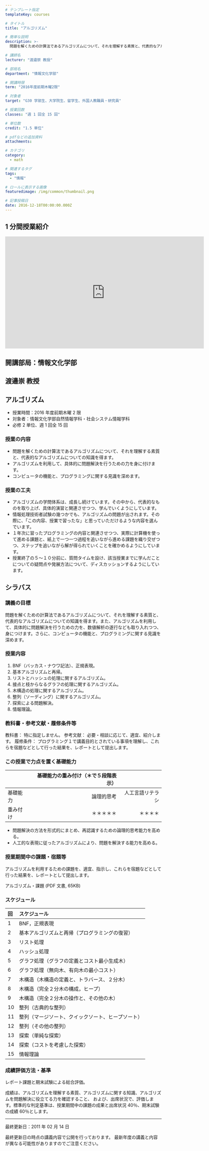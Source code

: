 ```yaml
---
# テンプレート指定
templateKey: courses

# タイトル
title: "アルゴリズム"

# 簡単な説明
description: >-
  問題を解くための計算法であるアルゴリズムについて、それを理解する素質と、代表的なアルゴリズムについての知識を得ます。アルゴリズムを利用して、具体的に問題解決を行うための力を身に付けます。コンピュータの機能と、プログラミングに関する見識を深めます。

# 講師名
lecturer: "渡邉崇 教授"

# 部局名
department: "情報文化学部"

# 開講時限
term: "2016年度前期木曜2限"

# 対象者
target: "G30 学部生、大学院生、留学生、外国人教職員・研究員"

# 授業回数
classes: "週 1 回全 15 回"

# 単位数
credit: "1.5 単位"

# pdfなどの追加資料
attachments:

# カテゴリ
category:
  - math

# 関連するタグ
tags:
  - "情報"

# ロールに表示する画像
featuredimage: /img/common/thumbnail.png

# 記事投稿日
date: 2016-12-18T00:00:00.000Z
---
```


## 1 分間授業紹介

<iframe src="https://nuvideo.media.nagoya-u.ac.jp/embed/e1e6abb16c64f8320f0ec7c3e0dee7b16aeb73bc/autostart/false/caption/true" width="640" height="360" frameborder="0" allowfullscreen></iframe>

## 開講部局：情報文化学部

## 渡邉崇 教授

## アルゴリズム

- 授業時間：2016 年度前期木曜 2 限
- 対象者：情報文化学部自然情報学科・社会システム情報学科
- 必修 2 単位、週 1 回全 15 回

### 授業の内容

- 問題を解くための計算法であるアルゴリズムについて、それを理解する素質と、代表的なアルゴリズムについての知識を得ます。
- アルゴリズムを利用して、具体的に問題解決を行うための力を身に付けます。
- コンピュータの機能と、プログラミングに関する見識を深めます。

### 授業の工夫

- アルゴリズムの学問体系は、成長し続けています。その中から、代表的なものを取り上げ、具体的演習と関連させつつ、学んでいくようにしています。
- 情報処理技術者試験の幾つかでも、アルゴリズムの問題が出されます。その際に、「この内容、授業で習ったな」と思っていただけるような内容を選んでいます。
- １年次に習ったプログラミングの内容と関連させつつ、実際に計算機を使って進める課題と、紙上で一つ一つ過程を追いながら進める課題を織り交ぜつつ、ステップを追いながら解が得られていくことを確かめるようにしています。
- 授業終了の５〜１０分前に、質問タイムを設け、該当授業までに学んだことについての疑問点や発展方法について、ディスカッションするようにしています。

## シラバス

### 講義の目標

問題を解くための計算法であるアルゴリズムについて、それを理解する素質と、代表的なアルゴリズムについての知識を得ます。また、アルゴリズムを利用して、具体的に問題解決を行うための力を、数値解析の遂行なども取り入れつつ、身につけます。さらに、コンピュータの機能と、プログラミングに関する見識を深めます。

### 授業内容

1. BNF（バッカス・ナウワ記法）、正規表現。
1. 基本アルゴリズムと再帰。
1. リストとハッシュの処理に関するアルゴリズム。
1. 接点と枝からなるグラフの処理に関するアルゴリズム。
1. 木構造の処理に関するアルゴリズム。
1. 整列（ソーディング）に関するアルゴリズム。
1. 探索による問題解決。
1. 情報理論。

### 教科書・参考文献・履修条件等

教科書： 特に指定しません。
参考文献： 必要・相談に応じて、適宜、紹介します。
履修条件： プログラミング１で講義目的とされている事項を理解し、これらを宿題などとして行った結果を、レポートとして提出します。

### この授業で力点を置く基礎能力

|          | 基礎能力の重み付け（＊で５段階表示） |                  |
| :------- | -----------------------------------: | ---------------: |
| 基礎能力 |                           論理的思考 | 人工言語リテラシ | 自然言語リテラシ |
| 重み付け |                           ＊＊＊＊＊ |         ＊＊＊＊ | ＊ |

- 問題解決の方法を形式的にまとめ、再認識するための論理的思考能力を高める。
- 人工的な表現に従ったアルゴリズムにより、問題を解決する能力を高める。

### 授業期間中の課題・宿題等

アルゴリズムを利用するための課題を、適宜、指示し、これらを宿題などとして行った結果を、レポートとして提出します。

アルゴリズム・課題 (PDF 文書, 65KB)

### スケジュール

| 回  | スケジュール                                       |
| :-- | :------------------------------------------------- |
| 1   | BNF，正規表現                                      |
| 2   | 基本アルゴリズムと再帰（プログラミングの復習）     |
| 3   | リスト処理                                         |
| 4   | ハッシュ処理                                       |
| 5   | グラフ処理（グラフの定義とコスト最小生成木）       |
| 6   | グラフ処理（無向木、有向木の最小コスト）           |
| 7   | 木構造（木構造の定義と、トラバース、２分木）       |
| 8   | 木構造（完全２分木の構成，ヒープ）                 |
| 9   | 木構造（完全２分木の操作と、その他の木）           |
| 10  | 整列（古典的な整列）                               |
| 11  | 整列（マージソート、クイックソート、ヒープソート） |
| 12  | 整列（その他の整列）                               |
| 13  | 探索（単純な探索）                                 |
| 14  | 探索（コストを考慮した探索）                       |
| 15  | 情報理論                                           |

### 成績評価方法・基準

レポート課題と期末試験による総合評価。

成績は、アルゴリズムを理解する素質、アルゴリズムに関する知識、アルゴリズムを問題解決に役立てる力を確認すること、 および、出席状況で、評価します。標準的な判定基準は、授業期間中の課題の成果と出席状況 40％、期末試験の成績 60％とします。

---

最終更新日：2011 年 02 月 14 日

最終更新日の時点の講義内容で公開を行っております。
最新年度の講義と内容が異なる可能性がありますのでご注意ください。
